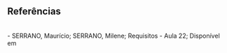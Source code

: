 ## Referências
<br />
- SERRANO, Maurício; SERRANO, Milene; Requisitos - Aula 22; Disponível em <https://aprender.ead.unb.br/pluginfile.php/348673/mod_resource/content/5/Requisitos%20-%20Aula%20022.pdf>
